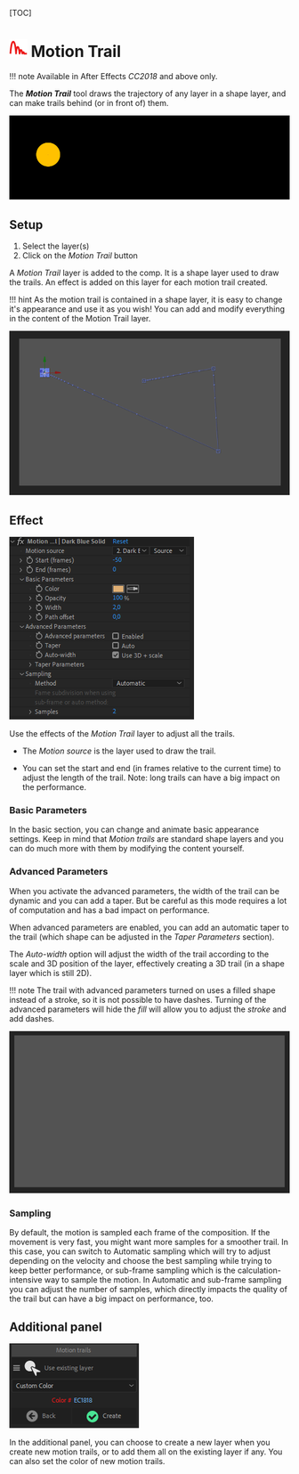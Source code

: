 [TOC]

# ![Motion Trail Icon](img/duik-icons/motiontrail-icon-r.png) Motion Trail

!!! note
    Available in After Effects *CC2018* and above only.

The ***Motion Trail*** tool draws the trajectory of any layer in a shape layer, and can make trails behind (or in front of) them.

![](img/examples/motion_trail.gif)

## Setup

1. Select the layer(s)
2. Click on the *Motion Trail* button

A *Motion Trail* layer is added to the comp. It is a shape layer used to draw the trails. An effect is added on this layer for each motion trail created.

!!! hint
    As the motion trail is contained in a shape layer, it is easy to change it's appearance and use it as you wish! You can add and modify everything in the content of the Motion Trail layer.

![](img/examples/motiontrails1.gif)

## Effect

![](img/duik-screenshots/S-Rigging/S-Rigging-Automations/Motiontrail-effect.png)

Use the effects of the *Motion Trail* layer to adjust all the trails.

- The *Motion source* is the layer used to draw the trail.

- You can set the start and end (in frames relative to the current time) to adjust the length of the trail.
  Note: long trails can have a big impact on the performance.

### Basic Parameters

In the basic section, you can change and animate basic appearance settings. Keep in mind that *Motion trails* are standard shape layers and you can do much more with them by modifying the content yourself.

### Advanced Parameters

When you activate the advanced parameters, the width of the trail can be dynamic and you can add a taper. But be careful as this mode requires a lot of computation and has a bad impact on performance.

When advanced parameters are enabled, you can add an automatic taper to the trail (which shape can be adjusted in the *Taper Parameters* section).

The *Auto-width* option will adjust the width of the trail according to the scale and 3D position of the layer, effectively creating a 3D trail (in a shape layer which is still 2D).

!!! note
    The trail with advanced parameters turned on uses a filled shape instead of a stroke, so it is not possible to have dashes. Turning of the advanced parameters will hide the *fill* will allow you to adjust the *stroke* and add dashes.

![](img/examples/motiontrails2.gif)

### Sampling

By default, the motion is sampled each frame of the composition. If the movement is very fast, you might want more samples for a smoother trail. In this case, you can switch to Automatic sampling which will try to adjust depending on the velocity and choose the best sampling while trying to keep better performance, or sub-frame sampling which is the calculation-intensive way to sample the motion. In Automatic and sub-frame sampling you can adjust the number of samples, which directly impacts the quality of the trail but can have a big impact on performance, too.

## Additional panel

![](img/duik-screenshots/S-Animation/S-Animation-Tools/MotionTrail-optn.PNG)

In the additional panel, you can choose to create a new layer when you create new motion trails, or to add them all on the existing layer if any.
You can also set the color of new motion trails.
